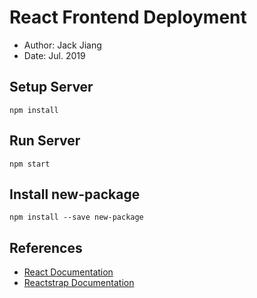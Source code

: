# React Frontend Deployment

- Author: Jack Jiang
- Date: Jul. 2019

## Setup Server

```shell
npm install
```

## Run Server

```shell 
npm start
```

## Install new-package

```shell
npm install --save new-package
```

## References

- [React Documentation](https://reactjs.org/docs/getting-started.html)
- [Reactstrap Documentation](https://reactstrap.github.io/components/)
